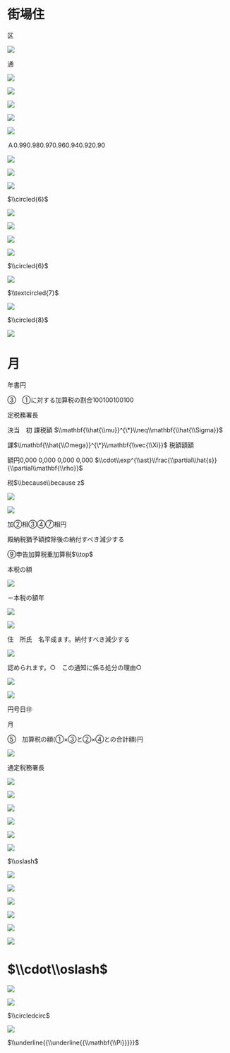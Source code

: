 # 街場住

区

![](https://www.nta.go.jp/tmp/6feb306a-0cb3-4431-99af-fc27a7b71513/images/33e9d98df9179102e75cee94449a8c170bdd077680ae701b628e9e67e5e7eea3.jpg)

通

![](https://www.nta.go.jp/tmp/6feb306a-0cb3-4431-99af-fc27a7b71513/images/4e01c8f98caf08065e185ed02bc0ad0fe8403c70d258da908de5cae9d5f61e64.jpg)

![](https://www.nta.go.jp/tmp/6feb306a-0cb3-4431-99af-fc27a7b71513/images/01f5742b92e16b38603687a4c4058db3cacc1ddce54f3443387be67fbcf1242e.jpg)

![](https://www.nta.go.jp/tmp/6feb306a-0cb3-4431-99af-fc27a7b71513/images/f3c6b24fad756aa6174b2a48e8db08714e13d3fe321b76f8c5194743a49f8801.jpg)

![](https://www.nta.go.jp/tmp/6feb306a-0cb3-4431-99af-fc27a7b71513/images/e99da1f7a43cda7b32e67bdb8ca9e20fb1a8902b68b4787fb251bda98492c708.jpg)

![](https://www.nta.go.jp/tmp/6feb306a-0cb3-4431-99af-fc27a7b71513/images/812a1fbd8694500db018f4015e28574506450700d4d7443029c6b154e64637eb.jpg)

Ａ0.990.980.970.960.940.920.90

![](https://www.nta.go.jp/tmp/6feb306a-0cb3-4431-99af-fc27a7b71513/images/0544e4ead82564a6e248c560094e842607a079db445cc2c6f9b8f5087637b64a.jpg)

![](https://www.nta.go.jp/tmp/6feb306a-0cb3-4431-99af-fc27a7b71513/images/54098423d35342eba8a419f7297f2463715d27def997f3d814a1810b4059c803.jpg)

![](https://www.nta.go.jp/tmp/6feb306a-0cb3-4431-99af-fc27a7b71513/images/30a95f7eb771ff3e7f1c22817b7809fefaf7324fa2227ff8852be6c972be2c7b.jpg)

$\\circled{6}$

![](https://www.nta.go.jp/tmp/6feb306a-0cb3-4431-99af-fc27a7b71513/images/ec5cb81976d96aea4b1d334e91fccebedb866e3c81531e77234906c22ac2c75f.jpg)

![](https://www.nta.go.jp/tmp/6feb306a-0cb3-4431-99af-fc27a7b71513/images/a2c04f8faf4936b576cc09e72a75e2f37197d1b7ecdb65c4b9743f3ada3961c7.jpg)

![](https://www.nta.go.jp/tmp/6feb306a-0cb3-4431-99af-fc27a7b71513/images/3e4f7cff9894bb145900e31647c7d5a6c4a287dbea2779bc944d73c7b373ec00.jpg)

![](https://www.nta.go.jp/tmp/6feb306a-0cb3-4431-99af-fc27a7b71513/images/790e5ece637a555225036bfedd50f3776d2557a3d731d0c7ed02842d7c7be99e.jpg)

$\\circled{6}$

![](https://www.nta.go.jp/tmp/6feb306a-0cb3-4431-99af-fc27a7b71513/images/a591c35e012350a2cda8fa32cdf732cd5d114829daa3d3fbae15b4f84451d11d.jpg)

$\\textcircled{7}$

![](https://www.nta.go.jp/tmp/6feb306a-0cb3-4431-99af-fc27a7b71513/images/5fe2c1fe72c638d9ca55b1bc2486408bf07efce59d113dc16e8630e660d914b0.jpg)

$\\circled{8}$

![](https://www.nta.go.jp/tmp/6feb306a-0cb3-4431-99af-fc27a7b71513/images/7d6a7ab4953cf42b1aa829bb814c6157d6f40b7342816506ccb2f7b490c79f77.jpg)

# 月

年書円

③　①に対する加算税の割合100100100100

定税務署長

決当　初 課税額 $\\mathbf{\\hat{\\mu}}^{\*}\\neq\\mathbf{\\hat{\\Sigma}}$

課$\\mathbf{\\hat{\\Omega}}^{\*}\\mathbf{\\vec{\\Xi}}$ 税額額額

額円0,000 0,000 0,000 0,000 $\\cdot\\exp^{\\ast}\\frac{\\partial\\hat{s}}{\\partial\\mathbf{\\rho}}$

税$\\because\\because z$

![](https://www.nta.go.jp/tmp/6feb306a-0cb3-4431-99af-fc27a7b71513/images/621131b00dedb1de9b4a442432cb8c70d8cdbc5ce6fce5967f6180b17ab6f87e.jpg)

![](https://www.nta.go.jp/tmp/6feb306a-0cb3-4431-99af-fc27a7b71513/images/9599b509a84e354d6d573b8ec7766590cc1eb2def650bcf436f54a7d87ff2598.jpg)

加②相③④⑦相円

殿納税猶予額控除後の納付すべき減少する

⑨申告加算税重加算税$\\top$

本税の額

![](https://www.nta.go.jp/tmp/6feb306a-0cb3-4431-99af-fc27a7b71513/images/1b1e53365fa9bcb53aeb86318e09c36d242d7ee102a1b068639636f0215ad46f.jpg)

－本税の額年

![](https://www.nta.go.jp/tmp/6feb306a-0cb3-4431-99af-fc27a7b71513/images/8150b7b99df5edd0ee8080b08109409b6414d3e470ad7ddd08c674a68263557f.jpg)

![](https://www.nta.go.jp/tmp/6feb306a-0cb3-4431-99af-fc27a7b71513/images/1e0603aa64e532bdcb6ee23c41d28a29cfa9c1a86b62e31dea221efc631bd122.jpg)

住　所氏　名平成ます。納付すべき減少する

![](https://www.nta.go.jp/tmp/6feb306a-0cb3-4431-99af-fc27a7b71513/images/13c5da7d66d4229942b7109f521ad098026d987d93f094140691d1385da88862.jpg)

認められます。○　この通知に係る処分の理由○

![](https://www.nta.go.jp/tmp/6feb306a-0cb3-4431-99af-fc27a7b71513/images/43a68868ec9c7f437b6864f146d8c2d1d8b438eb12e37e8824aaeeb9c4157eed.jpg)

![](https://www.nta.go.jp/tmp/6feb306a-0cb3-4431-99af-fc27a7b71513/images/e67c4ddeea8b52ac0268b9a7037bc480ee49f24f0327044da1d3df7d7b9a0ca2.jpg)

円号日㊞

月

⑤　加算税の額(①×③と②×④との合計額)円

![](https://www.nta.go.jp/tmp/6feb306a-0cb3-4431-99af-fc27a7b71513/images/344d56ed00edbf0075154ef7cf8d90812ddcab061b3edd0627269b66d1a206f6.jpg)

通定税務署長

![](https://www.nta.go.jp/tmp/6feb306a-0cb3-4431-99af-fc27a7b71513/images/562f8e0bee079f6c7a3b0be1a81b4a54b458240cba0e26fa4807ee616f06a412.jpg)

![](https://www.nta.go.jp/tmp/6feb306a-0cb3-4431-99af-fc27a7b71513/images/24f05772505e5f771492f50b37b48bd0ff1379d70b89236c4f15ad10d54a63c7.jpg)

![](https://www.nta.go.jp/tmp/6feb306a-0cb3-4431-99af-fc27a7b71513/images/e2efa6329b0794c07d59d984ac9fe0c9ab5b87ac1eefb991017b619c32e5af2b.jpg)

![](https://www.nta.go.jp/tmp/6feb306a-0cb3-4431-99af-fc27a7b71513/images/c9c532d9c719f5063b087f990271c4d7ee9b056dfcf8a9815c319fd4fd4dfea9.jpg)

![](https://www.nta.go.jp/tmp/6feb306a-0cb3-4431-99af-fc27a7b71513/images/c85e032d582ffc0cf37aefd960ca4a6a61dceaca83a70ca336c609420dd658b3.jpg)

![](https://www.nta.go.jp/tmp/6feb306a-0cb3-4431-99af-fc27a7b71513/images/6b5e6cec05672ee900aabdef4d9cc7bc83dd9a6e51dfe70db4696596bb0d3814.jpg)

$\\oslash$

![](https://www.nta.go.jp/tmp/6feb306a-0cb3-4431-99af-fc27a7b71513/images/a712fa19e750d9e88b27a9a3707d8ea912b2c1b49c81cb2b7a8fb4bed7aeb4c2.jpg)

![](https://www.nta.go.jp/tmp/6feb306a-0cb3-4431-99af-fc27a7b71513/images/b43d3890223940c5638d883debe9333663d380d27ce9d16922402f61eb124e70.jpg)

![](https://www.nta.go.jp/tmp/6feb306a-0cb3-4431-99af-fc27a7b71513/images/1eb60ee055e623df4b6a53b1238c8203f84ce74335ce0c942ab4a471f66b5294.jpg)

![](https://www.nta.go.jp/tmp/6feb306a-0cb3-4431-99af-fc27a7b71513/images/8e8bdac5f61337cd2675b1a15ae06cff97407d62749da28177f36fff2bc39932.jpg)

![](https://www.nta.go.jp/tmp/6feb306a-0cb3-4431-99af-fc27a7b71513/images/5e949055bce9fdad042addfb5718bff2e39fa949d48852857e96be5bba7b3c31.jpg)

![](https://www.nta.go.jp/tmp/6feb306a-0cb3-4431-99af-fc27a7b71513/images/b7db4fe3fdcd557f9b6f84505c638cbf68fa6cc80be8bbf45622c8b236df2cce.jpg)

# $\\cdot\\oslash$

![](https://www.nta.go.jp/tmp/6feb306a-0cb3-4431-99af-fc27a7b71513/images/0c5a4a05773bcadb8879f727d707ccacaa060d83cf7529e3be6219f292930ddb.jpg)

![](https://www.nta.go.jp/tmp/6feb306a-0cb3-4431-99af-fc27a7b71513/images/fdb89f5853cacc9e0d280b30e74444269033b5ff96ea8c70b5247d92b01de310.jpg)

$\\circledcirc$

![](https://www.nta.go.jp/tmp/6feb306a-0cb3-4431-99af-fc27a7b71513/images/cfb007b8eecd2a11061bae9a5620916a65151414b848d46ccb79822b91937a96.jpg)

$\\underline{{\\underline{{\\mathbf{\\Pi}}}}}$